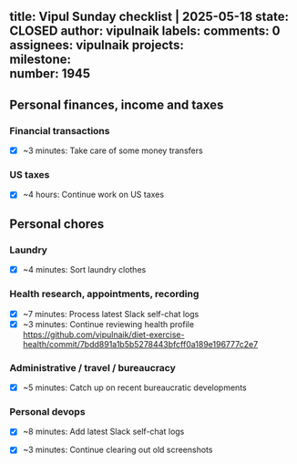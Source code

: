 title:	Vipul Sunday checklist | 2025-05-18
state:	CLOSED
author:	vipulnaik
labels:	
comments:	0
assignees:	vipulnaik
projects:	
milestone:	
number:	1945
--
## Personal finances, income and taxes

### Financial transactions

- [x] ~3 minutes: Take care of some money transfers

### US taxes

- [x] ~4 hours: Continue work on US taxes

## Personal chores

### Laundry

- [x] ~4 minutes: Sort laundry clothes

### Health research, appointments, recording

- [x] ~7 minutes: Process latest Slack self-chat logs
- [x] ~3 minutes: Continue reviewing health profile https://github.com/vipulnaik/diet-exercise-health/commit/7bdd891a1b5b5278443bfcff0a189e196777c2e7

### Administrative / travel / bureaucracy

- [x] ~5 minutes: Catch up on recent bureaucratic developments

### Personal devops

- [x] ~8 minutes: Add latest Slack self-chat logs
- [x] ~3 minutes: Continue clearing out old screenshots

